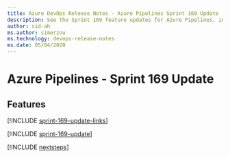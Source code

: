 ```yaml
---
title: Azure DevOps Release Notes - Azure Pipelines Sprint 169 Update
description: See the Sprint 169 feature updates for Azure Pipelines, including next steps.
author: sid-ah
ms.author: simerzou
ms.technology: devops-release-notes
ms.date: 05/04/2020
---
```


# Azure Pipelines - Sprint 169 Update

## Features

[!INCLUDE [sprint-169-update-links](../includes/pipelines/sprint-169-update-links.md)]

[!INCLUDE [sprint-169-update](../includes/pipelines/sprint-169-update.md)]

[!INCLUDE [nextsteps](../includes/nextsteps.md)]

